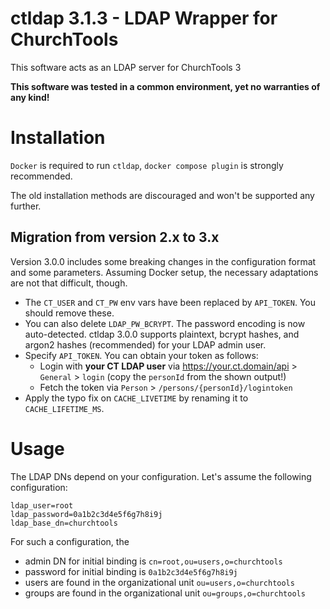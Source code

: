 # ctldap 3.1.3 - LDAP Wrapper for ChurchTools

This software acts as an LDAP server for ChurchTools 3

**This software was tested in a common environment, yet no warranties of any kind!** 

# Installation
`Docker` is required to run `ctldap`, `docker compose plugin` is strongly recommended.

The old installation methods are discouraged and won't be supported any further.

## Migration from version 2.x to 3.x
Version 3.0.0 includes some breaking changes in the configuration format and some parameters.
Assuming Docker setup, the necessary adaptations are not that difficult, though.

- The `CT_USER` and `CT_PW` env vars have been replaced by `API_TOKEN`. You should remove these.
- You can also delete `LDAP_PW_BCRYPT`. The password encoding is now auto-detected.
  ctldap 3.0.0 supports plaintext, bcrypt hashes, and argon2 hashes (recommended) for your LDAP admin user.
- Specify `API_TOKEN`. You can obtain your token as follows:
  - Login with **your CT LDAP user** via https://your.ct.domain/api > `General` > `login`
  (copy the `personId` from the shown output!)
  - Fetch the token via `Person` > `/persons/{personId}/logintoken`
- Apply the typo fix on `CACHE_LIVETIME` by renaming it to `CACHE_LIFETIME_MS`.

# Usage
The LDAP DNs depend on your configuration. Let's assume the following configuration:
```
ldap_user=root
ldap_password=0a1b2c3d4e5f6g7h8i9j
ldap_base_dn=churchtools
```
For such a configuration, the
- admin DN for initial binding is `cn=root,ou=users,o=churchtools`
- password for initial binding is `0a1b2c3d4e5f6g7h8i9j`
- users are found in the organizational unit `ou=users,o=churchtools`
- groups are found in the organizational unit `ou=groups,o=churchtools`